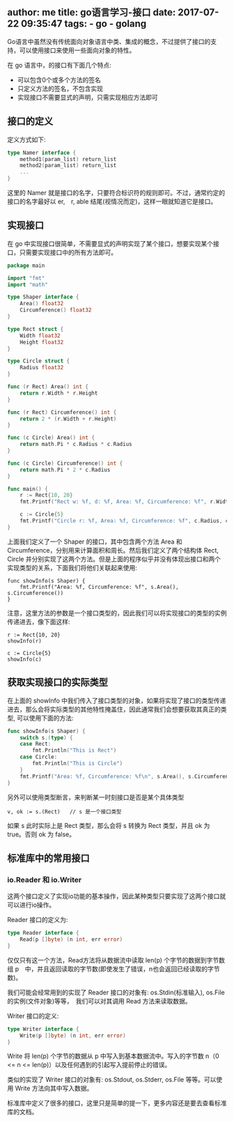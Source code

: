 author: me
title: go语言学习-接口
date: 2017-07-22 09:35:47
tags:
    - go
    - golang
---


Go语言中虽然没有传统面向对象语言中类、集成的概念，不过提供了接口的支持，可以使用接口来使用一些面向对象的特性。

在 go 语言中，的接口有下面几个特点:

- 可以包含0个或多个方法的签名
- 只定义方法的签名，不包含实现
- 实现接口不需要显式的声明，只需实现相应方法即可

## 接口的定义

定义方式如下:

```go
type Namer interface {
    method1(param_list) return_list
    method2(param_list) return_list
    ...
}
```

这里的 Namer 就是接口的名字，只要符合标识符的规则即可。不过，通常约定的接口的名字最好以 er,　r, able 结尾(视情况而定)，这样一眼就知道它是接口。

## 实现接口

在 go 中实现接口很简单，不需要显式的声明实现了某个接口，想要实现某个接口，只需要实现接口中的所有方法即可。

```go
package main

import "fmt"
import "math"

type Shaper interface {
    Area() float32
    Circumference() float32
}

type Rect struct {
    Width float32
    Height float32
}

type Circle struct {
    Radius float32
}

func (r Rect) Area() int {
    return r.Width * r.Height
}

func (r Rect) Circumference() int {
    return 2 * (r.Width + r.Height)
}

func (c Circle) Area() int {
    return math.Pi * c.Radius * c.Radius
}

func (c Circle) Circumference() int {
    return math.Pi * 2 * c.Radius
}

func main() {
    r := Rect{10, 20}
    fmt.Printf("Rect w: %f, d: %f, Area: %f, Circumference: %f", r.Width, r.Height, r.Area(), r.Circumference())

    c := Circle{5}
    fmt.Printf("Circle r: %f, Area: %f, Circumference: %f", c.Radius, c.Area(), c.Circumference())    
}
```

上面我们定义了一个 Shaper 的接口，其中包含两个方法 Area 和　Circumference，分别用来计算面积和周长。然后我们定义了两个结构体 Rect, Circle 并分别实现了这两个方法。但是上面的程序似乎并没有体现出接口和两个实现类型的关系，下面我们将他们关联起来使用:

```
func showInfo(s Shaper) {
    fmt.Printf("Area: %f, Circumference: %f", s.Area(), s.Circumference())
}
```

注意，这里方法的参数是一个接口类型的，因此我们可以将实现接口的类型的实例传递进去，像下面这样:

```
r := Rect{10, 20}
showInfo(r)

c := Circle{5}
showInfo(c)
```

## 获取实现接口的实际类型

在上面的 showInfo 中我们传入了接口类型的对象，如果将实现了接口的类型传递进去，那么会将实际类型的其他特性掩盖住，因此通常我们会想要获取其真正的类型, 可以使用下面的方法:

```go
func showInfo(s Shaper) {
    switch s.(type) {
    case Rect:
        fmt.Println("This is Rect")
    case Circle:
        fmt.Println("This is Circle")        
    }
    fmt.Printf("Area: %f, Circumference: %f\n", s.Area(), s.Circumference())
}
```


另外可以使用类型断言，来判断某一时刻接口是否是某个具体类型

```
v, ok := s.(Rect)   // s 是一个接口类型
```

如果 s 此时实际上是 Rect 类型，那么会将 s 转换为 Rect 类型，并且 ok 为 true。否则 ok 为 false。

## 标准库中的常用接口

### io.Reader 和 io.Writer

这两个接口定义了实现io功能的基本操作，因此某种类型只要实现了这两个接口就可以进行io操作。

Reader 接口的定义为:

```go
type Reader interface {
    Read(p []byte) (n int, err error)
}
```

仅仅只有这一个方法，Read方法将从数据流中读取 len(p) 个字节的数据到字节数组 p　中，并且返回读取的字节数(即使发生了错误，n也会返回已经读取的字节数)。

我们可能会经常用到的实现了 Reader 接口的对象有: os.Stdin(标准输入), os.File的实例(文件对象)等等，　我们可以对其调用 Read 方法来读取数据。

Writer 接口的定义:

```go
type Writer interface {
    Write(p []byte) (n int, err error) 
}
```

Write 将 len(p) 个字节的数据从 p 中写入到基本数据流中。写入的字节数 n（0 <= n <= len(p)）以及任何遇到的引起写入提前停止的错误。

类似的实现了 Writer 接口的对象有: os.Stdout, os.Stderr, os.File 等等。可以使用 Write 方法向其中写入数据。

标准库中定义了很多的接口，这里只是简单的提一下，更多内容还是要去查看标准库的文档。